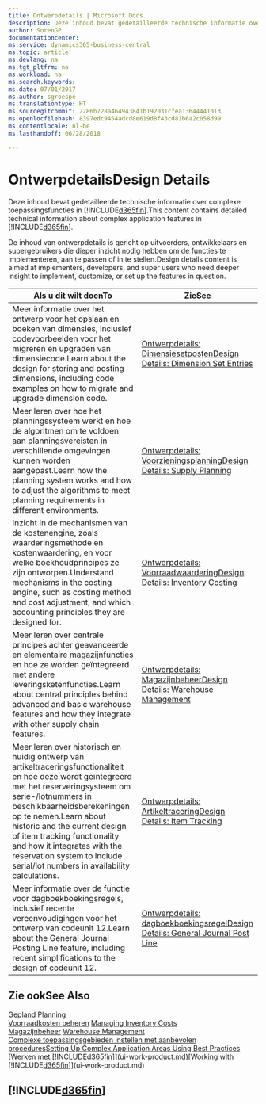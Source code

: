 ```yaml
---
title: Ontwerpdetails | Microsoft Docs
description: Deze inhoud bevat gedetailleerde technische informatie over complexe toepassingsfuncties in Business Central.
author: SorenGP
documentationcenter: 
ms.service: dynamics365-business-central
ms.topic: article
ms.devlang: na
ms.tgt_pltfrm: na
ms.workload: na
ms.search.keywords: 
ms.date: 07/01/2017
ms.author: sgroespe
ms.translationtype: HT
ms.sourcegitcommit: 2286b728a464943841b192031cfea13644441013
ms.openlocfilehash: 8397edc9454adcd8e619d8f43cd81b6a2c058d99
ms.contentlocale: nl-be
ms.lasthandoff: 06/28/2018

---
```

# <a name="design-details"></a><span data-ttu-id="26338-103">Ontwerpdetails</span><span class="sxs-lookup"><span data-stu-id="26338-103">Design Details</span></span>
<span data-ttu-id="26338-104">Deze inhoud bevat gedetailleerde technische informatie over complexe toepassingsfuncties in [!INCLUDE[d365fin](includes/d365fin_md.md)].</span><span class="sxs-lookup"><span data-stu-id="26338-104">This content contains detailed technical information about complex application features in [!INCLUDE[d365fin](includes/d365fin_md.md)].</span></span>  

 <span data-ttu-id="26338-105">De inhoud van ontwerpdetails is gericht op uitvoerders, ontwikkelaars en supergebruikers die dieper inzicht nodig hebben om de functies te implementeren, aan te passen of in te stellen.</span><span class="sxs-lookup"><span data-stu-id="26338-105">Design details content is aimed at implementers, developers, and super users who need deeper insight to implement, customize, or set up the features in question.</span></span>  

|<span data-ttu-id="26338-106">**Als u dit wilt doen**</span><span class="sxs-lookup"><span data-stu-id="26338-106">**To**</span></span>|<span data-ttu-id="26338-107">**Zie**</span><span class="sxs-lookup"><span data-stu-id="26338-107">**See**</span></span>|  
|------------|-------------|  
|<span data-ttu-id="26338-108">Meer informatie over het ontwerp voor het opslaan en boeken van dimensies, inclusief codevoorbeelden voor het migreren en upgraden van dimensiecode.</span><span class="sxs-lookup"><span data-stu-id="26338-108">Learn about the design for storing and posting dimensions, including code examples on how to migrate and upgrade dimension code.</span></span>|[<span data-ttu-id="26338-109">Ontwerpdetails: Dimensiesetposten</span><span class="sxs-lookup"><span data-stu-id="26338-109">Design Details: Dimension Set Entries</span></span>](design-details-dimension-set-entries.md)|  
|<span data-ttu-id="26338-110">Meer leren over hoe het planningssysteem werkt en hoe de algoritmen om te voldoen aan planningsvereisten in verschillende omgevingen kunnen worden aangepast.</span><span class="sxs-lookup"><span data-stu-id="26338-110">Learn how the planning system works and how to adjust the algorithms to meet planning requirements in different environments.</span></span>|[<span data-ttu-id="26338-111">Ontwerpdetails: Voorzieningsplanning</span><span class="sxs-lookup"><span data-stu-id="26338-111">Design Details: Supply Planning</span></span>](design-details-supply-planning.md)|  
|<span data-ttu-id="26338-112">Inzicht in de mechanismen van de kostenengine, zoals waarderingsmethode en kostenwaardering, en voor welke boekhoudprincipes ze zijn ontworpen.</span><span class="sxs-lookup"><span data-stu-id="26338-112">Understand mechanisms in the costing engine, such as costing method and cost adjustment, and which accounting principles they are designed for.</span></span>|[<span data-ttu-id="26338-113">Ontwerpdetails: Voorraadwaardering</span><span class="sxs-lookup"><span data-stu-id="26338-113">Design Details: Inventory Costing</span></span>](design-details-inventory-costing.md)|  
|<span data-ttu-id="26338-114">Meer leren over centrale principes achter geavanceerde en elementaire magazijnfuncties en hoe ze worden geïntegreerd met andere leveringsketenfuncties.</span><span class="sxs-lookup"><span data-stu-id="26338-114">Learn about central principles behind advanced and basic warehouse features and how they integrate with other supply chain features.</span></span>|[<span data-ttu-id="26338-115">Ontwerpdetails: Magazijnbeheer</span><span class="sxs-lookup"><span data-stu-id="26338-115">Design Details: Warehouse Management</span></span>](design-details-warehouse-management.md)|  
|<span data-ttu-id="26338-116">Meer leren over historisch en huidig ontwerp van artikeltraceringsfunctionaliteit en hoe deze wordt geïntegreerd met het reserveringsysteem om serie-/lotnummers in beschikbaarheidsberekeningen op te nemen.</span><span class="sxs-lookup"><span data-stu-id="26338-116">Learn about historic and the current design of item tracking functionality and how it integrates with the reservation system to include serial/lot numbers in availability calculations.</span></span>|[<span data-ttu-id="26338-117">Ontwerpdetails: Artikeltracering</span><span class="sxs-lookup"><span data-stu-id="26338-117">Design Details: Item Tracking</span></span>](design-details-item-tracking.md)|  
|<span data-ttu-id="26338-118">Meer informatie over de functie voor dagboekboekingsregels, inclusief recente vereenvoudigingen voor het ontwerp van codeunit 12.</span><span class="sxs-lookup"><span data-stu-id="26338-118">Learn about the General Journal Posting Line feature, including recent simplifications to the design of codeunit 12.</span></span>|[<span data-ttu-id="26338-119">Ontwerpdetails: dagboekboekingsregel</span><span class="sxs-lookup"><span data-stu-id="26338-119">Design Details: General Journal Post Line</span></span>](design-details-general-journal-post-line.md)|  

## <a name="see-also"></a><span data-ttu-id="26338-120">Zie ook</span><span class="sxs-lookup"><span data-stu-id="26338-120">See Also</span></span>  
 <span data-ttu-id="26338-121">[Gepland](production-planning.md) </span><span class="sxs-lookup"><span data-stu-id="26338-121">[Planning](production-planning.md) </span></span>  
 <span data-ttu-id="26338-122">[Voorraadkosten beheren](finance-manage-inventory-costs.md) </span><span class="sxs-lookup"><span data-stu-id="26338-122">[Managing Inventory Costs](finance-manage-inventory-costs.md) </span></span>  
 <span data-ttu-id="26338-123">[Magazijnbeheer](warehouse-manage-warehouse.md) </span><span class="sxs-lookup"><span data-stu-id="26338-123">[Warehouse Management](warehouse-manage-warehouse.md) </span></span>  
 [<span data-ttu-id="26338-124">Complexe toepassingsgebieden instellen met aanbevolen procedures</span><span class="sxs-lookup"><span data-stu-id="26338-124">Setting Up Complex Application Areas Using Best Practices</span></span>](set-up-complex-application-areas-using-best-practices.md)  
 <span data-ttu-id="26338-125">[Werken met [!INCLUDE[d365fin](includes/d365fin_md.md)]](ui-work-product.md)</span><span class="sxs-lookup"><span data-stu-id="26338-125">[Working with [!INCLUDE[d365fin](includes/d365fin_md.md)]](ui-work-product.md)</span></span>

 ## [!INCLUDE[d365fin](includes/free_trial_md.md)]  
  

